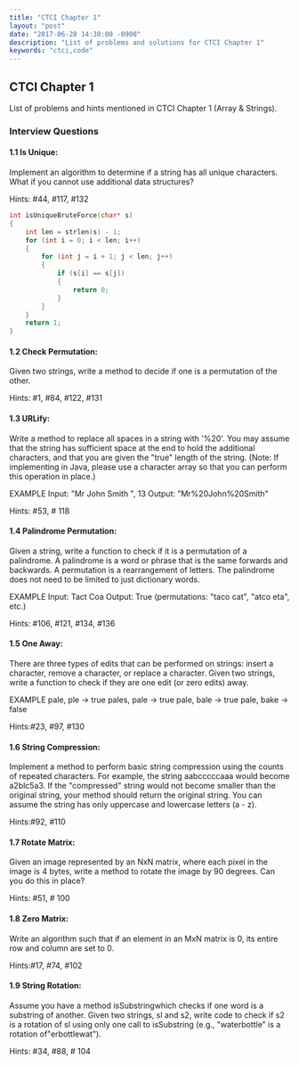 ```yaml
---
title: "CTCI Chapter 1"
layout: "post"
date: "2017-06-28 14:30:00 -0900"
description: "List of problems and solutions for CTCI Chapter 1"
keywords: "ctci,code"
---
```


## CTCI Chapter 1 
List of problems and hints mentioned in CTCI Chapter 1 (Array & Strings).

<!--excerpt-->

### Interview Questions

#### 1.1 Is Unique: 
Implement an algorithm to determine if a string has all unique characters. What if you cannot use additional data structures?

Hints: #44, #117, #132
~~~ C
int isUniqueBruteForce(char* s)
{
	int len = strlen(s) - 1;
	for (int i = 0; i < len; i++)
	{
		for (int j = i + 1; j < len; j++)
		{
			if (s[i] == s[j])
			{
				return 0;
			}
		}
	}
	return 1;
}
~~~
#### 1.2 Check Permutation: 
Given two strings, write a method to decide if one is a permutation of the other.

Hints: #1, #84, #122, #131

#### 1.3 URLify: 
Write a method to replace all spaces in a string with '%20'. You may assume that the string has sufficient space at the end to hold the additional characters, and that you are given the "true" length of the string. (Note: If implementing in Java, please use a character array so that you can perform this operation in place.)

EXAMPLE
Input: "Mr John Smith ", 13
Output: "Mr%20John%20Smith"

Hints: #53, # 118


#### 1.4 Palindrome Permutation: 
Given a string, write a function to check if it is a permutation of a palindrome. A palindrome is a word or phrase that is the same forwards and backwards. A permutation is a rearrangement of letters. The palindrome does not need to be limited to just dictionary words.

EXAMPLE
Input: Tact Coa
Output: True (permutations: "taco cat", "atco eta", etc.)

Hints: #106, #121, #134, #136

#### 1.5 One Away: 
There are three types of edits that can be performed on strings: insert a character, remove a character, or replace a character. Given two strings, write a function to check if they are one edit (or zero edits) away.

EXAMPLE
pale, ple -> true
pales, pale -> true
pale, bale -> true
pale, bake -> false

Hints:#23, #97, #130


#### 1.6 String Compression: 
Implement a method to perform basic string compression using the counts of repeated characters. For example, the string aabcccccaaa would become a2blc5a3. If the "compressed" string would not become smaller than the original string, your method should return the original string. You can assume the string has only uppercase and lowercase letters (a - z).

Hints:#92, #110

#### 1.7 Rotate Matrix: 
Given an image represented by an NxN matrix, where each pixel in the image is 4 bytes, write a method to rotate the image by 90 degrees. Can you do this in place?

Hints: #51, # 100

#### 1.8 Zero Matrix: 
Write an algorithm such that if an element in an MxN matrix is 0, its entire row and column are set to 0.

Hints:#17, #74, #102

#### 1.9 String Rotation:
Assume you have a method isSubstringwhich checks if one word is a substring of another. Given two strings, sl and s2, write code to check if s2 is a rotation of sl using only one call to isSubstring (e.g., "waterbottle" is a rotation of"erbottlewat").

Hints: #34, #88, # 104
